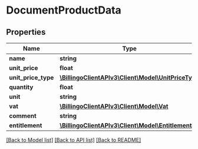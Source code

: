 # DocumentProductData

## Properties
Name | Type | Description | Notes
------------ | ------------- | ------------- | -------------
**name** | **string** |  | 
**unit_price** | **float** |  | 
**unit_price_type** | [**\BillingoClientAPIv3\Client\Model\UnitPriceType**](UnitPriceType.md) |  | 
**quantity** | **float** |  | 
**unit** | **string** |  | 
**vat** | [**\BillingoClientAPIv3\Client\Model\Vat**](Vat.md) |  | 
**comment** | **string** |  | [optional] 
**entitlement** | [**\BillingoClientAPIv3\Client\Model\Entitlement**](Entitlement.md) |  | [optional] 

[[Back to Model list]](../../README.md#documentation-for-models) [[Back to API list]](../../README.md#documentation-for-api-endpoints) [[Back to README]](../../README.md)

